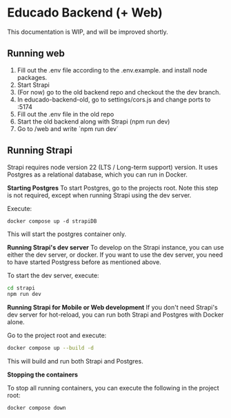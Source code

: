 # Educado Backend (+ Web)

This documentation is WIP, and will be improved shortly.

## Running web

1. Fill out the .env file according to the .env.example. and install node packages.
2. Start Strapi
3. (For now) go to the old backend repo and checkout the the dev branch.
4. In educado-backend-old, go to settings/cors.js and change ports to :5174
5. Fill out the .env file in the old repo
6. Start the old backend along with Strapi (npm run dev)
7. Go to /web and write ´npm run dev´

## Running Strapi

Strapi requires node version 22 (LTS / Long-term support) version. It uses Postgres as a relational database, which you can run in Docker.

**Starting Postgres**
To start Postgres, go to the projects root. Note this step is not required, except when running Strapi using the dev server.

Execute:

`docker compose up -d strapiDB`

This will start the postgres container only.

**Running Strapi's dev server**
To develop on the Strapi instance, you can use either the dev server, or docker. If you want to use the dev server, you need to have started Postgress before as mentioned above.

To start the dev server, execute:

```sh
cd strapi
npm run dev
```

**Running Strapi for Mobile or Web development**
If you don't need Strapi's dev server for hot-reload, you can run both Strapi and Postgres with Docker alone.

Go to the project root and execute:

```sh
docker compose up --build -d
```

This will build and run both Strapi and Postgres.

**Stopping the containers**

To stop all running containers, you can execute the following in the project root:

```
docker compose down
```
